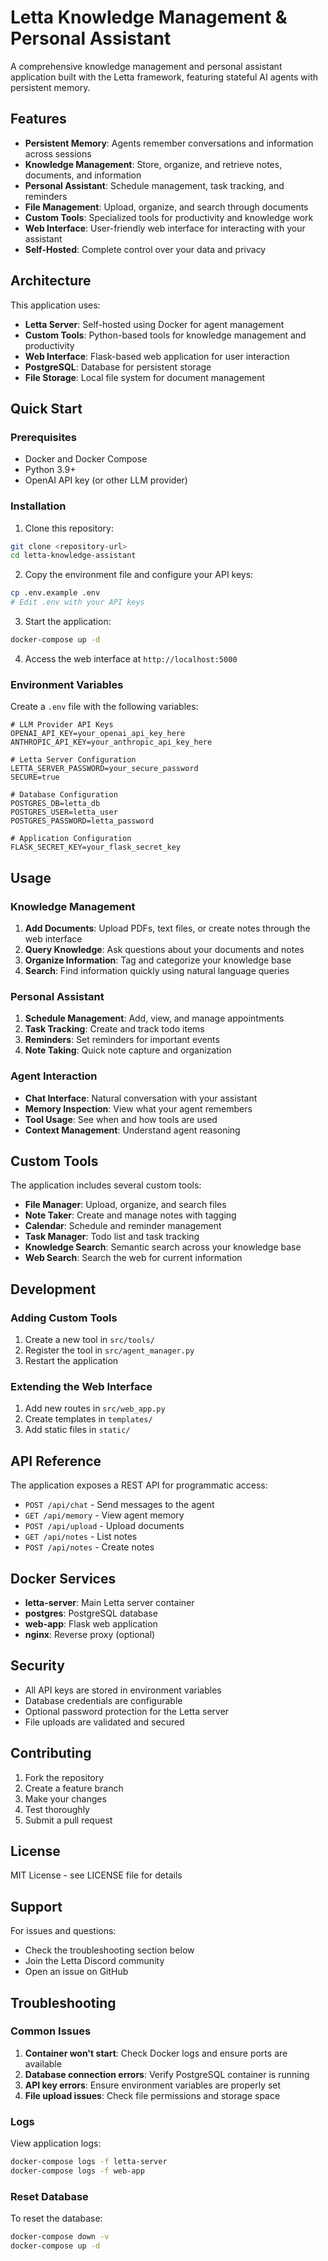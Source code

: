 # Letta Knowledge Management & Personal Assistant

A comprehensive knowledge management and personal assistant application built with the Letta framework, featuring stateful AI agents with persistent memory.

## Features

- **Persistent Memory**: Agents remember conversations and information across sessions
- **Knowledge Management**: Store, organize, and retrieve notes, documents, and information
- **Personal Assistant**: Schedule management, task tracking, and reminders
- **File Management**: Upload, organize, and search through documents
- **Custom Tools**: Specialized tools for productivity and knowledge work
- **Web Interface**: User-friendly web interface for interacting with your assistant
- **Self-Hosted**: Complete control over your data and privacy

## Architecture

This application uses:
- **Letta Server**: Self-hosted using Docker for agent management
- **Custom Tools**: Python-based tools for knowledge management and productivity
- **Web Interface**: Flask-based web application for user interaction
- **PostgreSQL**: Database for persistent storage
- **File Storage**: Local file system for document management

## Quick Start

### Prerequisites

- Docker and Docker Compose
- Python 3.9+
- OpenAI API key (or other LLM provider)

### Installation

1. Clone this repository:
```bash
git clone <repository-url>
cd letta-knowledge-assistant
```

2. Copy the environment file and configure your API keys:
```bash
cp .env.example .env
# Edit .env with your API keys
```

3. Start the application:
```bash
docker-compose up -d
```

4. Access the web interface at `http://localhost:5000`

### Environment Variables

Create a `.env` file with the following variables:

```env
# LLM Provider API Keys
OPENAI_API_KEY=your_openai_api_key_here
ANTHROPIC_API_KEY=your_anthropic_api_key_here

# Letta Server Configuration
LETTA_SERVER_PASSWORD=your_secure_password
SECURE=true

# Database Configuration
POSTGRES_DB=letta_db
POSTGRES_USER=letta_user
POSTGRES_PASSWORD=letta_password

# Application Configuration
FLASK_SECRET_KEY=your_flask_secret_key
```

## Usage

### Knowledge Management

1. **Add Documents**: Upload PDFs, text files, or create notes through the web interface
2. **Query Knowledge**: Ask questions about your documents and notes
3. **Organize Information**: Tag and categorize your knowledge base
4. **Search**: Find information quickly using natural language queries

### Personal Assistant

1. **Schedule Management**: Add, view, and manage appointments
2. **Task Tracking**: Create and track todo items
3. **Reminders**: Set reminders for important events
4. **Note Taking**: Quick note capture and organization

### Agent Interaction

- **Chat Interface**: Natural conversation with your assistant
- **Memory Inspection**: View what your agent remembers
- **Tool Usage**: See when and how tools are used
- **Context Management**: Understand agent reasoning

## Custom Tools

The application includes several custom tools:

- **File Manager**: Upload, organize, and search files
- **Note Taker**: Create and manage notes with tagging
- **Calendar**: Schedule and reminder management
- **Task Manager**: Todo list and task tracking
- **Knowledge Search**: Semantic search across your knowledge base
- **Web Search**: Search the web for current information

## Development

### Adding Custom Tools

1. Create a new tool in `src/tools/`
2. Register the tool in `src/agent_manager.py`
3. Restart the application

### Extending the Web Interface

1. Add new routes in `src/web_app.py`
2. Create templates in `templates/`
3. Add static files in `static/`

## API Reference

The application exposes a REST API for programmatic access:

- `POST /api/chat` - Send messages to the agent
- `GET /api/memory` - View agent memory
- `POST /api/upload` - Upload documents
- `GET /api/notes` - List notes
- `POST /api/notes` - Create notes

## Docker Services

- **letta-server**: Main Letta server container
- **postgres**: PostgreSQL database
- **web-app**: Flask web application
- **nginx**: Reverse proxy (optional)

## Security

- All API keys are stored in environment variables
- Database credentials are configurable
- Optional password protection for the Letta server
- File uploads are validated and secured

## Contributing

1. Fork the repository
2. Create a feature branch
3. Make your changes
4. Test thoroughly
5. Submit a pull request

## License

MIT License - see LICENSE file for details

## Support

For issues and questions:
- Check the troubleshooting section below
- Join the Letta Discord community
- Open an issue on GitHub

## Troubleshooting

### Common Issues

1. **Container won't start**: Check Docker logs and ensure ports are available
2. **Database connection errors**: Verify PostgreSQL container is running
3. **API key errors**: Ensure environment variables are properly set
4. **File upload issues**: Check file permissions and storage space

### Logs

View application logs:
```bash
docker-compose logs -f letta-server
docker-compose logs -f web-app
```

### Reset Database

To reset the database:
```bash
docker-compose down -v
docker-compose up -d
```
